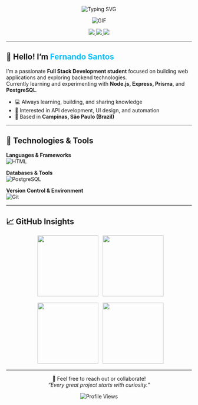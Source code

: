 <p align="center">
  <img src="https://readme-typing-svg.herokuapp.com?font=Fira+Code&weight=600&size=25&duration=4000&pause=1000&color=00BFFF&center=true&vCenter=true&width=500&lines=Welcome+to+my+profile!;¡Bienvenido+a+mi+perfil!;ようこそ!;欢迎来到我的主页!;Добро+пожаловать!" alt="Typing SVG" />
</p>

<p align="center">
  <img src="https://media1.tenor.com/m/Jx35bgmIhSwAAAAC/no-ghibli.gif" alt="GIF" />
</p>

<p align="center">
  <a href="https://discord.com/users/1365367910192910398" title="Connect with me on Discord">
    <img src="https://img.shields.io/badge/Discord-ferrnd-5865F2?logo=discord&logoColor=white&style=for-the-badge" />
  </a>
  <a href="https://www.linkedin.com/in/fernando-santos-a548a4349/" title="Connect with me on LinkedIn">
    <img src="https://img.shields.io/badge/LinkedIn-Fernando%20Santos-0A66C2?logo=linkedin&logoColor=white&style=for-the-badge" />
  </a>
  <a href="https://www.instagram.com/fferrnd/" title="Follow me on Instagram">
    <img src="https://img.shields.io/badge/@fferrnd-E4405F?logo=instagram&logoColor=white&style=for-the-badge" />
  </a>
</p>

---

## 👋 Hello! I’m <span style="color:#00bfff;">Fernando Santos</span>

I’m a passionate **Full Stack Development student** focused on building web applications and exploring backend technologies.  
Currently learning and experimenting with **Node.js, Express, Prisma**, and **PostgreSQL**.

- 💻 Always learning, building, and sharing knowledge  
- 🧩 Interested in API development, UI design, and automation  
- 📍 Based in **Campinas, São Paulo (Brazil)**  

---

## 🧰 Technologies & Tools

**Languages & Frameworks**  
![HTML](https://skillicons.dev/icons?i=html,css,js,python,java,nodejs)

**Databases & Tools**  
![PostgreSQL](https://skillicons.dev/icons?i=postgres,prisma,postman)

**Version Control & Environment**  
![Git](https://skillicons.dev/icons?i=git,github,linux,windows,vscode,figma)

---

## 📈 GitHub Insights

<p align="center">
  <img src="https://github-readme-stats.vercel.app/api?username=ferrnd&show_icons=true&theme=tokyonight" height="165">
  <img src="http://github-profile-summary-cards.vercel.app/api/cards/most-commit-language?username=ferrnd&theme=tokyonight" height="165">
</p>
<p align="center">
  <img src="http://github-profile-summary-cards.vercel.app/api/cards/repos-per-language?username=ferrnd&theme=tokyonight" height="165">
  <img src="http://github-profile-summary-cards.vercel.app/api/cards/productive-time?username=ferrnd&theme=tokyonight" height="165">
</p>

---

<p align="center">
  💬 Feel free to reach out or collaborate!  
  <br>
  <em>“Every great project starts with curiosity.”</em>
</p>

<p align="center">
  <img src="https://komarev.com/ghpvc/?username=ferrnd&color=00bfff&style=for-the-badge" alt="Profile Views" />
</p>
